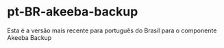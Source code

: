 # pt-BR-akeeba-backup
Esta é a versão mais recente para português do Brasil para o componente Akeeba Backup
